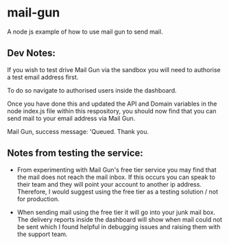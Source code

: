# mail-gun
A node js example of how to use mail gun to send mail.

## Dev Notes:

If you wish to test drive Mail Gun via the sandbox you will need to authorise a test email address first.

To do so navigate to authorised users inside the dashboard. 

Once you have done this and updated the API and Domain variables in the node index.js file within this respository, you should now find that you can send mail to your email address via Mail Gun.

Mail Gun, success message: 'Queued. Thank you.

## Notes from testing the service:

- From experimenting with Mail Gun's free tier service you may find that the mail does not reach the mail inbox. If this occurs you can speak to their team and they will point your account to another ip address. Therefore, I would suggest using the free tier as a testing solution / not for production.

- When sending mail using the free tier it will go into your junk mail box. The delivery reports inside the dashboard will show when mail could not be sent which I found helpful in debugging issues and raising them with the support team. 
